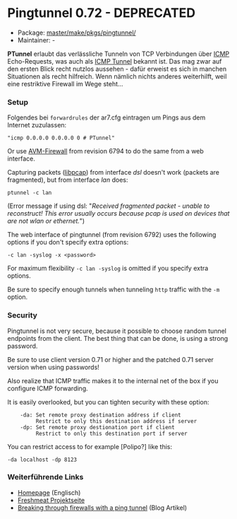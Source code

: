 # Pingtunnel 0.72 - DEPRECATED
 - Package: [master/make/pkgs/pingtunnel/](https://github.com/Freetz-NG/freetz-ng/tree/master/make/pkgs/pingtunnel/)
 - Maintainer: -

**PTunnel** erlaubt das verlässliche Tunneln von TCP Verbindungen über
[ICMP](http://de.wikipedia.org/wiki/Internet_Control_Message_Protocol)
Echo-Requests, was auch als [ICMP
Tunnel](http://en.wikipedia.org/wiki/Pingtunnel) bekannt ist.
Das mag zwar auf den ersten Blick recht nutzlos aussehen - dafür erweist
es sich in manchen Situationen als recht hilfreich. Wenn nämlich nichts
anderes weiterhilft, weil eine restriktive Firewall im Wege steht...

### Setup

Folgendes bei `forwardrules` der ar7.cfg eintragen um Pings aus dem
Internet zuzulassen:

```
"icmp 0.0.0.0 0.0.0.0 0 # PTunnel"
```

Or use [AVM-Firewall](avm-firewall.md) from revision 6794 to do
the same from a web interface.

Capturing packets
([libpcap](http://www.tcpdump.org/pcap3_man.html))
from interface *dsl* doesn't work (packets are fragmented), but from
interface *lan* does:

```
ptunnel -c lan
```

(Error message if using dsl: "*Received fragmented packet - unable to
reconstruct! This error usually occurs because pcap is used on devices
that are not wlan or ethernet.*")

The web interface of pingtunnel (from revision 6792) uses the following
options if you don't specify extra options:

```
-c lan -syslog -x <password>
```

For maximum flexibility `-c lan -syslog` is omitted if you specify extra
options.

Be sure to specify enough tunnels when tunneling `http` traffic with the
`-m` option.

### Security

Pingtunnel is not very secure, because it possible to choose random
tunnel endpoints from the client. The best thing that can be done, is
using a strong password.

Be sure to use client version 0.71 or higher and the patched 0.71 server
version when using passwords!

Also realize that ICMP traffic makes it to the internal net of the box
if you configure ICMP forwarding.

It is easily overlooked, but you can tighten security with these option:

```
    -da: Set remote proxy destination address if client
         Restrict to only this destination address if server
    -dp: Set remote proxy destionation port if client
         Restrict to only this destination port if server
```

You can restrict access to for example [Polipo?] like
this:

```
-da localhost -dp 8123
```

### Weiterführende Links

-   [Homepage](http://www.cs.uit.no/~daniels/PingTunnel/)
    (Englisch)
-   [Freshmeat
    Projektseite](http://freshmeat.net/projects/ptunnel/)
-   [Breaking through firewalls with a ping
    tunnel](http://psung.blogspot.com/2008/05/breaking-through-firewalls-with-ping.html)
    (Blog Artikel)


